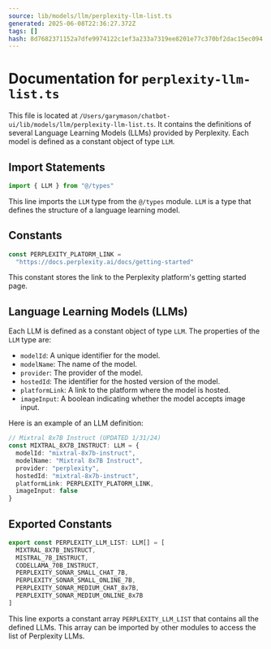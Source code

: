 ```yaml
---
source: lib/models/llm/perplexity-llm-list.ts
generated: 2025-06-08T22:36:27.372Z
tags: []
hash: 8d7682371152a7dfe9974122c1ef3a233a7319ee8201e77c370bf2dac15ec094
---
```


# Documentation for `perplexity-llm-list.ts`

This file is located at `/Users/garymason/chatbot-ui/lib/models/llm/perplexity-llm-list.ts`. It contains the definitions of several Language Learning Models (LLMs) provided by Perplexity. Each model is defined as a constant object of type `LLM`.

## Import Statements

```ts
import { LLM } from "@/types"
```

This line imports the `LLM` type from the `@/types` module. `LLM` is a type that defines the structure of a language learning model.

## Constants

```ts
const PERPLEXITY_PLATORM_LINK =
  "https://docs.perplexity.ai/docs/getting-started"
```

This constant stores the link to the Perplexity platform's getting started page.

## Language Learning Models (LLMs)

Each LLM is defined as a constant object of type `LLM`. The properties of the `LLM` type are:

- `modelId`: A unique identifier for the model.
- `modelName`: The name of the model.
- `provider`: The provider of the model.
- `hostedId`: The identifier for the hosted version of the model.
- `platformLink`: A link to the platform where the model is hosted.
- `imageInput`: A boolean indicating whether the model accepts image input.

Here is an example of an LLM definition:

```ts
// Mixtral 8x7B Instruct (UPDATED 1/31/24)
const MIXTRAL_8X7B_INSTRUCT: LLM = {
  modelId: "mixtral-8x7b-instruct",
  modelName: "Mixtral 8x7B Instruct",
  provider: "perplexity",
  hostedId: "mixtral-8x7b-instruct",
  platformLink: PERPLEXITY_PLATORM_LINK,
  imageInput: false
}
```

## Exported Constants

```ts
export const PERPLEXITY_LLM_LIST: LLM[] = [
  MIXTRAL_8X7B_INSTRUCT,
  MISTRAL_7B_INSTRUCT,
  CODELLAMA_70B_INSTRUCT,
  PERPLEXITY_SONAR_SMALL_CHAT_7B,
  PERPLEXITY_SONAR_SMALL_ONLINE_7B,
  PERPLEXITY_SONAR_MEDIUM_CHAT_8x7B,
  PERPLEXITY_SONAR_MEDIUM_ONLINE_8x7B
]
```

This line exports a constant array `PERPLEXITY_LLM_LIST` that contains all the defined LLMs. This array can be imported by other modules to access the list of Perplexity LLMs.